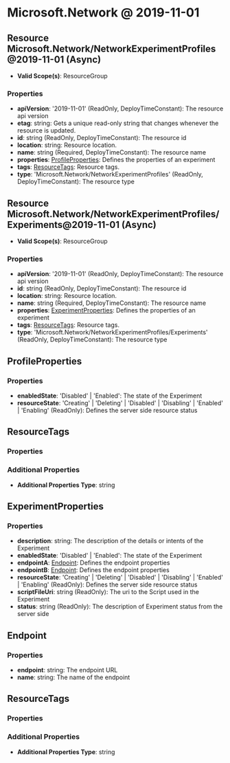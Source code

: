 # Microsoft.Network @ 2019-11-01

## Resource Microsoft.Network/NetworkExperimentProfiles@2019-11-01 (Async)
* **Valid Scope(s)**: ResourceGroup
### Properties
* **apiVersion**: '2019-11-01' (ReadOnly, DeployTimeConstant): The resource api version
* **etag**: string: Gets a unique read-only string that changes whenever the resource is updated.
* **id**: string (ReadOnly, DeployTimeConstant): The resource id
* **location**: string: Resource location.
* **name**: string (Required, DeployTimeConstant): The resource name
* **properties**: [ProfileProperties](#profileproperties): Defines the properties of an experiment
* **tags**: [ResourceTags](#resourcetags): Resource tags.
* **type**: 'Microsoft.Network/NetworkExperimentProfiles' (ReadOnly, DeployTimeConstant): The resource type

## Resource Microsoft.Network/NetworkExperimentProfiles/Experiments@2019-11-01 (Async)
* **Valid Scope(s)**: ResourceGroup
### Properties
* **apiVersion**: '2019-11-01' (ReadOnly, DeployTimeConstant): The resource api version
* **id**: string (ReadOnly, DeployTimeConstant): The resource id
* **location**: string: Resource location.
* **name**: string (Required, DeployTimeConstant): The resource name
* **properties**: [ExperimentProperties](#experimentproperties): Defines the properties of an experiment
* **tags**: [ResourceTags](#resourcetags): Resource tags.
* **type**: 'Microsoft.Network/NetworkExperimentProfiles/Experiments' (ReadOnly, DeployTimeConstant): The resource type

## ProfileProperties
### Properties
* **enabledState**: 'Disabled' | 'Enabled': The state of the Experiment
* **resourceState**: 'Creating' | 'Deleting' | 'Disabled' | 'Disabling' | 'Enabled' | 'Enabling' (ReadOnly): Defines the server side resource status

## ResourceTags
### Properties
### Additional Properties
* **Additional Properties Type**: string

## ExperimentProperties
### Properties
* **description**: string: The description of the details or intents of the Experiment
* **enabledState**: 'Disabled' | 'Enabled': The state of the Experiment
* **endpointA**: [Endpoint](#endpoint): Defines the endpoint properties
* **endpointB**: [Endpoint](#endpoint): Defines the endpoint properties
* **resourceState**: 'Creating' | 'Deleting' | 'Disabled' | 'Disabling' | 'Enabled' | 'Enabling' (ReadOnly): Defines the server side resource status
* **scriptFileUri**: string (ReadOnly): The uri to the Script used in the Experiment
* **status**: string (ReadOnly): The description of Experiment status from the server side

## Endpoint
### Properties
* **endpoint**: string: The endpoint URL
* **name**: string: The name of the endpoint

## ResourceTags
### Properties
### Additional Properties
* **Additional Properties Type**: string

